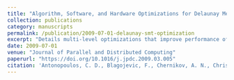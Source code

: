 ```yaml
---
title: "Algorithm, Software, and Hardware Optimizations for Delaunay Mesh Generation on Simultaneous Multithreaded Architectures"
collection: publications
category: manuscripts
permalink: /publication/2009-07-01-delaunay-smt-optimization
excerpt: "Details multi-level optimizations that improve performance of a parallel Delaunay mesh generator by up to 6x on SMT-based SMP systems."
date: 2009-07-01
venue: "Journal of Parallel and Distributed Computing"
paperurl: "https://doi.org/10.1016/j.jpdc.2009.03.005"
citation: 'Antonopoulos, C. D., Blagojevic, F., Chernikov, A. N., Chrisochoides, N. P., & Nikolopoulos, D. S. (2009). &quot;Optimizations for Delaunay Mesh Generation on SMT.&quot; <i>JPDC</i>, 69(7), 601–612. https://doi.org/10.1016/j.jpdc.2009.03.005'
---
```

